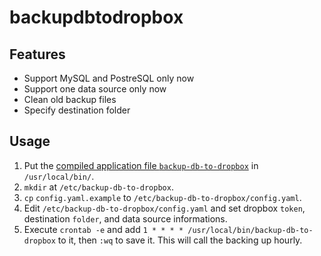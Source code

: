 # backupdbtodropbox

## Features

* Support MySQL and PostreSQL only now
* Support one data source only now
* Clean old backup files
* Specify destination folder

## Usage

1. Put the [compiled application file `backup-db-to-dropbox`](https://github.com/kevinzheng/backup-db-to-dropbox/releases) in `/usr/local/bin/`.
2. `mkdir` at `/etc/backup-db-to-dropbox`.
3. `cp` `config.yaml.example` to `/etc/backup-db-to-dropbox/config.yaml`.
4. Edit `/etc/backup-db-to-dropbox/config.yaml` and set dropbox `token`, destination `folder`, and data source informations.
5. Execute `crontab -e` and add `1 * * * * /usr/local/bin/backup-db-to-dropbox` to it, then `:wq` to save it. This will call the backing up hourly.
